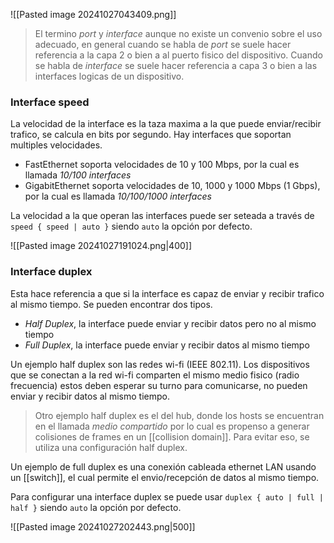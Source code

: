 ![[Pasted image 20241027043409.png]]

> El termino _port_ y _interface_ aunque no existe un convenio sobre el uso adecuado, en general cuando se habla de  _port_ se suele hacer referencia a la capa 2 o bien a al puerto fisico del dispositivo. Cuando se habla de _interface_ se suele hacer referencia a capa 3 o bien a las interfaces logicas de un dispositivo.

### Interface speed 
La velocidad de la interface es la taza maxima a la que puede enviar/recibir trafico, se calcula en bits por segundo. Hay interfaces que soportan multiples velocidades.
- FastEthernet soporta velocidades de 10 y 100 Mbps, por la cual es llamada _10/100 interfaces_
- GigabitEthernet soporta velocidades de 10, 1000 y 1000 Mbps (1 Gbps), por la cual es llamada _10/100/1000 interfaces_

La velocidad a la que operan las interfaces puede ser seteada a través de `speed { speed | auto }` siendo `auto` la opción por defecto. 

![[Pasted image 20241027191024.png|400]]


### Interface duplex 
Esta hace referencia a que si la interface es capaz de enviar y recibir trafico al mismo tiempo. Se pueden encontrar dos tipos. 
- _Half Duplex_, la interface puede enviar y recibir datos pero no al mismo tiempo 
- _Full Duplex_, la interface puede enviar y recibir datos al mismo tiempo 

Un ejemplo half duplex son las redes wi-fi (IEEE 802.11). Los dispositivos que se conectan a la red wi-fi comparten el mismo medio fisico (radio frecuencia) estos deben esperar su turno para comunicarse, no pueden enviar y recibir datos al mismo tiempo. 

> Otro ejemplo half duplex es el del hub, donde los hosts se encuentran en el llamada _medio compartido_ por lo cual es propenso a generar colisiones de frames en un [[collision domain]]. Para evitar eso, se utiliza una configuración half duplex. 

Un ejemplo de full duplex es una conexión cableada ethernet LAN usando un [[switch]], el cual permite el envio/recepción de datos al mismo tiempo.

Para configurar una interface duplex se puede usar `duplex { auto | full | half }` siendo `auto` la opción por defecto. 

![[Pasted image 20241027202443.png|500]]

